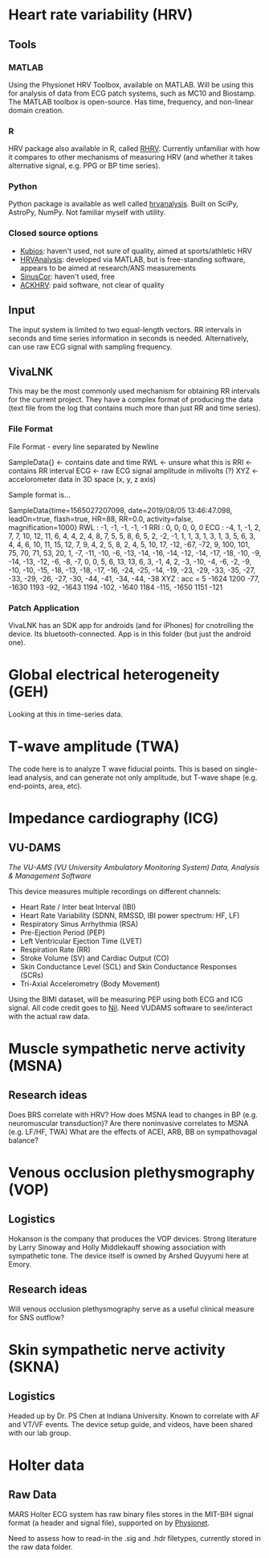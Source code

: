 # Heart rate variability (HRV)

## Tools
### MATLAB

Using the Physionet HRV Toolbox, available on MATLAB. Will be using this for analysis of data from ECG patch systems, such as MC10 and Biostamp. The MATLAB toolbox is open-source. Has time, frequency, and non-linear domain creation.

### R

HRV package also available in R, called [RHRV](http://rhrv.r-forge.r-project.org/). Currently unfamiliar with how it compares to other mechanisms of measuring HRV (and whether it takes alternative signal, e.g. PPG or BP time series).

### Python

Python package is available as well called [hrvanalysis](https://pypi.org/project/hrv-analysis/). Built on SciPy, AstroPy, NumPy. Not familiar myself with utility.

### Closed source options

- [Kubios](https://www.kubios.com/): haven't used, not sure of quality, aimed at sports/athletic HRV
- [HRVAnalysis](https://anslabtools.univ-st-etienne.fr/en/index.html): developed via MATLAB, but is free-standing software, appears to be aimed at research/ANS measurements
- [SinusCor](http://rhenanbartels.github.io/SinusCor/): haven't used, free
- [ACKHRV](https://www.biopac.com/product/heart-rate-variability-analysis-software/): paid software, not clear of quality

## Input

The input system is limited to two equal-length vectors. RR intervals in seconds and time series information in seconds is needed. Alternatively, can use raw ECG signal with sampling frequency.

## VivaLNK

This may be the most commonly used mechanism for obtaining RR intervals for the current project. They have a complex format of producing the data (text file from the log that contains much more than just RR and time series).

### File Format

File Format - every line separated by Newline

  SampleData{} <- contains date and time
  RWL <- unsure what this is
  RRI <- contains RR interval
  ECG <- raw ECG signal amplitude in milivolts (?)
  XYZ <- accelorometer data in 3D space (x, y, z axis)

Sample format is...

  SampleData{time=1565027207098, date=2019/08/05 13:46:47.098, leadOn=true, flash=true, HR=88, RR=0.0, activity=false, magnification=1000}
  RWL : -1, -1, -1, -1, -1
  RRI : 0, 0, 0, 0, 0
  ECG : -4, 1, -1, 2, 7, 7, 10, 12, 11, 6, 4, 4, 2, 4, 8, 7, 5, 5, 8, 6, 5, 2, -2, -1, 1, 1, 3, 1, 3, 1, 3, 5, 6, 3, 4, 4, 6, 10, 11, 15, 12, 7, 9, 4, 2, 5, 8, 2, 4, 5, 10, 17, -12, -67, -72, 9, 100, 101, 75, 70, 71, 53, 20, 1, -7, -11, -10, -6, -13, -14, -16, -14, -12, -14, -17, -18, -10, -9, -14, -13, -12, -6, -8, -7, 0, 0, 5, 6, 13, 13, 6, 3, -1, 4, 2, -3, -10, -4, -6, -2, -9, -10, -10, -15, -18, -13, -18, -17, -16, -24, -25, -14, -19, -23, -29, -33, -35, -27, -33, -29, -26, -27, -30, -44, -41, -34, -44, -38
  XYZ : acc = 5
  -1624 1200 -77, -1630 1193 -92, -1643 1194 -102, -1640 1184 -115, -1650 1151 -121

### Patch Application

VivaLNK has an SDK app for androids (and for iPhones) for cnotrolling the device. Its bluetooth-connected. App is in this folder (but just the android one).

# Global electrical heterogeneity (GEH)

Looking at this in time-series data. 

# T-wave amplitude (TWA)

The code here is to analyze T wave fiducial points. This is based on single-lead analysis, and can generate not only amplitude, but T-wave shape (e.g. end-points, area, etc).

# Impedance cardiography (ICG)
## VU-DAMS

_The VU-AMS (VU University Ambulatory Monitoring System) Data, Analysis & Management Software_

This device measures multiple recordings on different channels:

- Heart Rate / Inter beat Interval (IBI)
- Heart Rate Variability (SDNN, RMSSD, IBI power spectrum: HF, LF)
- Respiratory Sinus Arrhythmia (RSA)
- Pre-Ejection Period (PEP)
- Left Ventricular Ejection Time (LVET)
- Respiration Rate (RR)
- Stroke Volume (SV) and Cardiac Output (CO)
- Skin Conductance Level (SCL) and Skin Conductance Responses (SCRs)
- Tri-Axial Accelerometry (Body Movement)

Using the BIMI dataset, will be measuring PEP using both ECG and ICG signal. All code credit goes to [Nil](https://www.nzgurel.com/). Need VUDAMS software to see/interact with the actual raw data. 


# Muscle sympathetic nerve activity (MSNA)

## Research ideas

Does BRS correlate with HRV?
How does MSNA lead to changes in BP (e.g. neuromuscular transduction)?
Are there noninvasive correlates to MSNA (e.g. LF/HF, TWA)
What are the effects of ACEI, ARB, BB on sympathovagal balance?

# Venous occlusion plethysmography (VOP)

## Logistics

Hokanson is the company that produces the VOP devices. Strong literature by Larry Sinoway and Holly Middlekauff showing association with sympathetic tone. The device itself is owned by Arshed Quyyumi here at Emory.

## Research ideas

Will venous occlusion plethysmography serve as a useful clinical measure for SNS outflow?

# Skin sympathetic nerve activity (SKNA)

## Logistics

Headed up by Dr. PS Chen at Indiana University. Known to correlate with AF and VT/VF events. The device setup guide, and videos, have been shared with our lab group.

# Holter data

## Raw Data

MARS Holter ECG system has raw binary files stores in the MIT-BIH signal format (a header and signal file), supported on by [Physionet](http://physionet.org). 

Need to assess how to read-in the .sig and .hdr filetypes, currently stored in the raw data folder.


